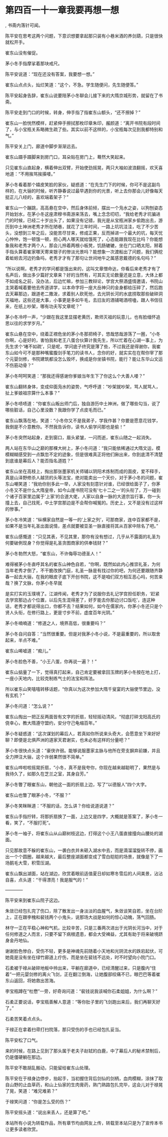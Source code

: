 # 第四百一十一章我要再想一想
,  书斋内落针可闻。
   陈平安在思考这两个问题，下意识想要拿起那只装有小巷米酒的养剑葫，只是很快就松开手。
   崔东山没有催促。
   茅小冬手指摩挲着那块戒尺。
   陈平安说道：“现在还没有答案，我要想一想。”
   崔东山点点头，灿烂笑道：“这个，不急。学生随便问，先生随便答。”
   陈平安起身告辞，崔东山说要陪茅小冬聊会儿接下来的大隋京城形势，就留在了书斋。
   陈平安走到门口的时候，转身，伸手指了指崔东山额头，“还不擦掉？”
   崔东山一脸恍然模样，赶紧伸手擦拭那枚印章朱印，赧颜道：“离开书院有段时间了，与小宝瓶关系略微生疏了些。其实以前不这样的，小宝瓶每次见到我都特别和气。”
   陈平安关上门，廊道中脚步渐渐远去。
   崔东山蹑手蹑脚来到房门口，耳朵贴在房门上，蓦然大笑起来。
   只见崔东山直起身，横着伸出双臂，开始使劲摇晃，两只大袖如波浪翻摇，欢天喜地道：“不用挨骂挨揍喽。”
   茅小冬看着那个嬉皮笑脸的家伙，疑惑道：“在先生门下的时候，你可不是这副鸟样的，在大骊的时候，听齐静春说过最早遇到你的光景，听上去你那会儿好像每天挺正儿八经的，喜欢端着架子？”
   崔东山一个蹦跳，高高悬在空中，然后身体前倾，摆出一个凫水之姿，以狗刨姿态开始划水，在茅小冬这座肃穆书斋游来荡去，嘴上念念叨叨，“我给老秀才坑骗进门的时候，已经二十岁出头了，如果没有记错，我光是从宝瓶洲家乡偷跑出去，游历到中土神洲老秀才所在陋巷，就花了三年时间，一路上坑坑洼洼，吃了不少苦头，没想到三年之后，没能苦尽甘来，修成正果，反而掉进一个最大的坑，每天忧心忡忡，饱一顿饿一顿，担心两人哪天就给饿死了，心态能跟我现在比吗？你能想象我和老秀才两个人，那会儿拎着两根小板凳，饥肠辘辘，坐在门口晒太阳，掰着手指头算着崔家哪天寄来银子的惨淡光景吗？能想象一次渡船出了问题，我们俩挖着蚯蚓去河边钓鱼吗，老秀才才有了那句让世间地牛之属感恩戴德的名句吗？”
   “所以说啊，老秀才的学问都是饿出来的，这叫文章憎命达，你看后来老秀才有了名声后，做出多少篇好文章来？好的当然有，可其实无论数量还是立意，大体上都不如成名之前，没办法，后边忙嘛，参加三教辩论，学宫大祭酒盛情邀请，书院山主哭着喊着要他去传道讲学，以本命字将一座大岳神只的金身都给压碎了，然后跑去天幕那边，跟道老二撒泼，求着别人砍死他，去光阴长河的水底捞取那些破碎洞天福地，这些还是大事，小事更是多如牛毛，去旧友的酒铺喝酒唠嗑，跟人书信往来，在纸上吵架，哪有功夫写文章呢？”
   茅小冬冷哼一声，“少跟在我这里显摆老黄历，欺师灭祖的玩意儿，也有脸缅怀追思以往的求学岁月。”
   崔东山悬在空中，绕着正襟危坐的茅小冬那把椅子，悠哉悠哉游荡了一圈，“小冬你啊，心是好的，害怕我和老王八蛋合伙算计我先生，所以忙着在心湖一事上，为先生求个‘堵不如疏’，只是呢，学问底子终究是薄了些，不过我还是得谢你，我崔东山如今可不是那种嘴蜜腹剑手笔刀的读书人，念你的好，就实实在在帮你宰了那个元婴剑修，书院建筑都没怎么毁坏，换成是你坐镇书院，能行？能让东华山文运不伤筋动骨？”
   茅小冬呵呵笑道：“那我还得感谢你爹娘当年生下了你这么个大善人喽？”
   崔东山翻转身体，变成仰面凫水的姿势，气呼呼道：“吵架就吵架，骂人就骂人，扯上爹娘祖宗算什么本事？”
   茅小冬啧啧道：“你崔东山叛出师门后，独自游历中土神洲，做了哪些勾当，说了哪些脏话，自己心里没数？我跟你学了点皮毛而已。”
   崔东山飘落在地，笑道：“小冬你又不是我弟子，学我作甚？你要是愿意花钱学，我倒是不介意教你。不然我告诉你，读书人偷学问那也是偷！”
   茅小冬突然站起身，走到窗口，眉头紧皱，一闪而逝，崔东山随之一起消失。
   两人站在东华山之巅的那棵大树上，茅小冬问道：“我只能依稀通过大隋文运，模模糊糊感受到一点飘忽不定的迹象，但是很难真正将他们揪出来，你到底清不清楚到底谁是幕后人？能否指名道姓？”
   崔东山坐在高枝上，掏出那张墨家机关师辅以阴阳术炼制而成的面皮，爱不释手，真是山泽野修杀人越货的头等法宝，绝对能卖出一个天价，对于茅小冬的问题，崔东山嘲笑道：“我劝你别多此一举，人家没有刻意针对谁，已经很给面子了，你茅小冬又不是什么大隋皇帝，如今山崖书院可没有‘七十二之一’的头衔了，万一碰到个诸子百家里边属于‘上家’的合道大佬，人家以自身一脉的大道宗旨行事，你一头撞上去，自己找死，中土学宫那边是不会帮你喊冤的。历史上，又不是没有过这样的惨事。”
   茅小冬冷笑道：“纵横家自然是一等一的‘上家之列’，可那商家，连中百家都不是，如果不是当年礼圣出面说情，差点就要被亚圣一脉直接将其从百家中除名了吧。”
   崔东山感慨道：“只见其表，不见其里，那你有没有想过，几乎从不露面的礼圣为何要破例现身？你觉得是礼圣贪图商家的供奉钱财？”
   茅小冬勃然大怒，“崔东山，不许侮辱功德圣人！”
   难得被茅小冬直呼其名的崔东山神色自若，“你啊，既然如此内心推崇礼圣，为何当年老秀才倒了，不干脆改换门庭，礼圣一脉是有找过你的吧，为何还要跟随齐静春一起去大骊，在我的眼皮子底下开创书院，这不是咱们双方相互恶心吗，何苦来哉？换了文脉，你茅小冬早就
   是实打实的玉璞境了。江湖传闻，老秀才为了说服你去礼记学宫担任职务，‘赶紧去学宫那边占个位置，以后先生混得差了，好歹能去你那边讨口饭吃’，连这种话，老秀才都说得出口，你都不去？结果如何，如今在儒家内，你茅小冬还只是个贤人头衔，在修行路上，更是寸步不前，虚度百年光阴。”
   茅小冬喃喃道：“修道之人，境界高低，很重要吗？”
   茅小冬自问自答：“当然很重要。但是对我茅小冬小说，不是最重要的，所以取舍起来，半点不难。”
   崔东山唏嘘道：“痴儿。”
   茅小冬脸色不善，“小王八蛋，你再说一遍？！”
   崔东山掂量了一下，觉得真打起来，自己肯定要被拿回玉牌的茅小冬按在地上打，一座小天地内，比较克制练气士的法宝和阵法。
   所以崔东山笑嘻嘻转移话题，“你真以为这次参加大隋千叟宴的大骊使节里边，没有玄机？”
   茅小冬问道：“怎么说？”
   崔东山掏出一把正反两面皆有文字的折扇，轻轻摇动清风，“彻底打碎戈阳高氏的侥幸心，教大隋遵守盟约，安分守己龟缩百年。”
   茅小冬疑惑道：“这次谋划的幕后人，若真如你所说来头奇大，会愿意坐下来好好聊？即便是北俱芦洲的道家天君谢实，也未必有这样的分量吧？”
   茅小冬很快点头道：“豪侠许弱。能够说服墨家主脉与他所在旁支摒弃前嫌，并且全力押注大骊，这个许弱果然很不简单。”
   崔东山哗啦啦摇晃折扇，“小冬，真不是我夸你，你现在越来越聪明了，果然是与我待久了，如那久在芝兰之室，其身自芳。”
   茅小冬瞥了眼崔东山，朝他这一面的折扇上边，写了“以德服人”四个大字。
   崔东山也瞥了眼茅小冬，“不服？”
   茅小冬笑眯眯道：“不服的话，怎么讲？你给说道说道？”
   崔东山手指拧转，将那折扇换了一面，上边又是四字，大概就是答案了，茅小冬一看，笑了，“不服打死”。
   茅小冬一袖子，将崔东山从山巅树枝这边，打得这个小王八蛋直接撞向山腰处的湖面。
   只见那故意不躲的崔东山，一袭白衣并未砸入湖水中去，而是滴溜溜旋转不停，画出一个个圆圈，越来越大，最后整座湖面都变成了雪白皑皑的场景，就像是下了一场鹅毛大雪，积雪压湖。
   崔东山飘出湖面，站在湖边，欣赏着眼前适值夏日却如寒冬雪后的人间美景，沾沾自喜，点头道：“干得漂亮！我是服气的！”
   ————
   陈平安来到崔东山院子这边。
   朱敛已经包扎完了伤口，除了散发出一身淡淡的血腥气，朱敛谈笑自若，坐在台阶上，正在跟李槐和裴钱两个小鬼头，说那场大战是如何的惊心动魄，荡气回肠。
   林守一正在平稳心神和气机，比较辛苦，只是三番两次进出于光阴长河当中，对于任何修道之人而言，只要不留下病根遗患，都会大受裨益，尤其有助于将来破境跻身金丹地仙。
   谢谢脸色惨白，受伤不轻，更多是神魂先前随着小天地和光阴流水的跌宕起伏，可她竟是没有坐在绿竹廊道上疗伤，而是坐在裴钱不远处，时不时望向小院门口。
   石柔被于禄从破碎地板中拎出来，平躺在廊道中，已经清醒过来，只是腹内“住着”一把元婴剑修的离火飞剑，正在翻江倒海，让她腹部绞痛不已，眼巴巴等着崔东山返回，将她救出苦海。
   李宝瓶蹲在“杜懋”一旁，好奇询问道：“裴钱说我该喊你石柔姐姐，为什么啊？”
   石柔正要说话，李宝瓶善解人意道：“等你肚子里的飞剑跑出来后，我们再聊天好了。”
   石柔苦笑着点点头。
   于禄正在拿着扫帚打扫院落，那只受伤的手也已经包扎妥当。
   陈平安松了口气。
   来的时候，在路上见到了那头属于老夫子赵轼的白鹿，中了幕后人的秘术禁制后，仍是僵硬躺在那边。
   陈平安不敢胡乱搬动，只能留给崔东山处理。
   陈平安在于禄身边停步，抬起手，当初握住背后剑仙的剑柄，血肉模糊，涂抹了取自山野的止血草药，和山上仙家的生肉膏药，熟门熟路包扎完毕，这会儿对于禄晃了晃，笑道：“难兄难弟？”
   于禄笑问道：“你是怎么受的伤？”
   陈平安摇头道：“说出来丢人，还是算了吧。”
  本站所有小说为转载作品，所有章节均由网友上传，转载至本站只是为了宣传本书让更多读者欣赏。
